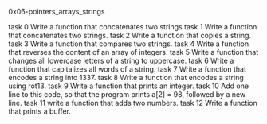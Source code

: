 0x06-pointers_arrays_strings

task 0	Write a function that concatenates two strings
task 1	Write a function that concatenates two strings.
task 2	Write a function that copies a string.
task 3	Write a function that compares two strings.
task 4	Write a function that reverses the content of an array of integers.
task 5	Write a function that changes all lowercase letters of a string to uppercase.
task 6	Write a function that capitalizes all words of a string.
task 7	Write a function that encodes a string into 1337.
task 8	Write a function that encodes a string using rot13.
task 9	Write a function that prints an integer.
task 10	Add one line to this code, so that the program prints a[2] = 98, followed by a new line.
task 11	write a function that adds two numbers.
task 12	Write a function that prints a buffer.
